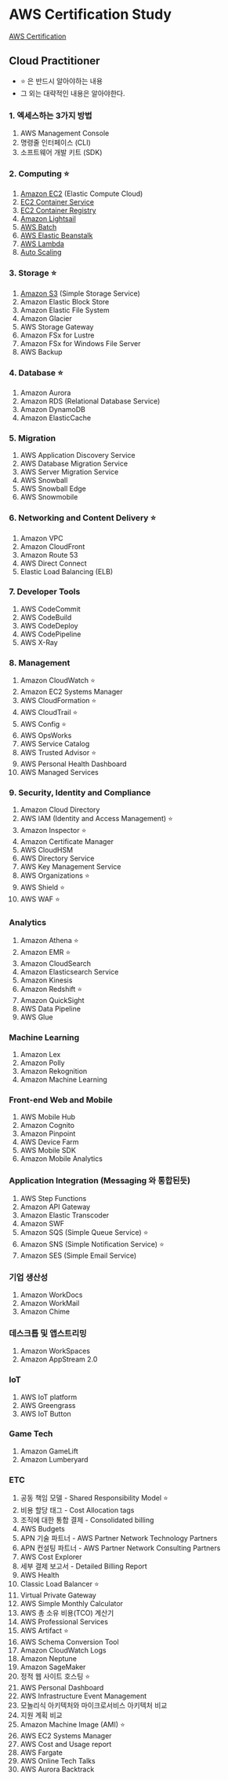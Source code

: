 # AWS Certification Study

[AWS Certification](https://www.aws.training/certification)

## Cloud Practitioner

- ⭐️ 은 반드시 알아야하는 내용
- 그 외는 대략적인 내용은 알아야한다.

### 1. 엑세스하는 3가지 방법

1. AWS Management Console
2. 명령줄 인터페이스 (CLI)
3. 소프트웨어 개발 키트 (SDK)

### 2. Computing ⭐️

1. [Amazon EC2](Computing/AWS%20EC2.md) (Elastic Compute Cloud)
2. [EC2 Container Service](Computing/Amazon%20EC2%20Container%20Service.md)
3. [EC2 Container Registry](Computing/Amazon%20EC2%20Container%20Registry.md)
4. [Amazon Lightsail](Computing/Amazon%20Lightsail.md)
5. [AWS Batch](Computing/AWS%20Batch.md)
6. [AWS Elastic Beanstalk](Computing/AWS%20Elastic%20Beanstalk.md)
7. [AWS Lambda](AWS%20Lambda.md)
8. [Auto Scaling](Computing/Auto%20Scaling.md)

### 3. Storage ⭐️

1. [Amazon S3](Storage/Amazon%20S3.md) (Simple Storage Service)
2. Amazon Elastic Block Store
3. Amazon Elastic File System
4. Amazon Glacier
5. AWS Storage Gateway
6. Amazon FSx for Lustre
7. Amazon FSx for Windows File Server
8. AWS Backup

### 4. Database ⭐️

1. Amazon Aurora
2. Amazon RDS (Relational Database Service)
3. Amazon DynamoDB
4. Amazon ElasticCache

### 5. Migration

1. AWS Application Discovery Service
2. AWS Database Migration Service
3. AWS Server Migration Service
4. AWS Snowball
5. AWS Snowball Edge
6. AWS Snowmobile

### 6. Networking and Content Delivery ⭐️

1. Amazon VPC
2. Amazon CloudFront
3. Amazon Route 53
4. AWS Direct Connect
5. Elastic Load Balancing (ELB)

### 7. Developer Tools

1. AWS CodeCommit
2. AWS CodeBuild
3. AWS CodeDeploy
4. AWS CodePipeline
5. AWS X-Ray

### 8. Management

1. Amazon CloudWatch ⭐️
2. Amazon EC2 Systems Manager
3. AWS CloudFormation ⭐️
4. AWS CloudTrail ⭐️
5. AWS Config ⭐️
6. AWS OpsWorks
7. AWS Service Catalog
8. AWS Trusted Advisor ⭐️
9. AWS Personal Health Dashboard
10. AWS Managed Services

### 9. Security, Identity and Compliance

1. Amazon Cloud Directory
2. AWS IAM (Identity and Access Management) ⭐️
3. Amazon Inspector ⭐️
4. Amazon Certificate Manager
5. AWS CloudHSM
6. AWS Directory Service
7. AWS Key Management Service
8. AWS Organizations ⭐️
9. AWS Shield ⭐️
10. AWS WAF ⭐️

### Analytics

1. Amazon Athena ⭐️
2. Amazon EMR ⭐️
3. Amazon CloudSearch
4. Amazon Elasticsearch Service
5. Amazon Kinesis
6. Amazon Redshift ⭐️
7. Amazon QuickSight
8. AWS Data Pipeline
9. AWS Glue

### Machine Learning

1. Amazon Lex
2. Amazon Polly
3. Amazon Rekognition
4. Amazon Machine Learning

### Front-end Web and Mobile

1. AWS Mobile Hub
2. Amazon Cognito
3. Amazon Pinpoint
4. AWS Device Farm
5. AWS Mobile SDK
6. Amazon Mobile Analytics

### Application Integration (Messaging 와 통합된듯)

1. AWS Step Functions
2. Amazon API Gateway
3. Amazon Elastic Transcoder
4. Amazon SWF
5. Amazon SQS (Simple Queue Service) ⭐️
6. Amazon SNS (Simple Notification Service) ⭐️
7. Amazon SES (Simple Email Service)

### 기업 생산성

1. Amazon WorkDocs
2. Amazon WorkMail
3. Amazon Chime

### 데스크톱 및 앱스트리밍

1. Amazon WorkSpaces
2. Amazon AppStream 2.0

### IoT

1. AWS IoT platform
2. AWS Greengrass
3. AWS IoT Button

### Game Tech

1. Amazon GameLift
2. Amazon Lumberyard

### ETC

1. 공동 책임 모델 - Shared Responsibility Model ⭐️
2. 비용 할당 태그 - Cost Allocation tags
3. 조직에 대한 통합 결제 - Consolidated billing
4. AWS Budgets
5. APN 기술 파트너 - AWS Partner Network Technology Partners
6. APN 컨설팅 파트너 - AWS Partner Network Consulting Partners
7. AWS Cost Explorer
8. 세부 결제 보고서 - Detailed Billing Report
9. AWS Health
10. Classic Load Balancer ⭐️
11. Virtual Private Gateway
12. AWS Simple Monthly Calculator
13. AWS 총 소유 비용(TCO) 계산기
14. AWS Professional Services
15. AWS Artifact ⭐️
16. AWS Schema Conversion Tool
17. Amazon CloudWatch Logs
18. Amazon Neptune
19. Amazon SageMaker
20. 정적 웹 사이트 호스팅 ⭐️
21. AWS Personal Dashboard
22. AWS Infrastructure Event Management
23. 모놀리식 아키텍처와 마이크로서비스 아키텍처 비교
24. 지원 계획 비교
25. Amazon Machine Image (AMI) ⭐️
26. AWS EC2 Systems Manager
27. AWS Cost and Usage report
28. AWS Fargate
29. AWS Online Tech Talks
30. AWS Aurora Backtrack
